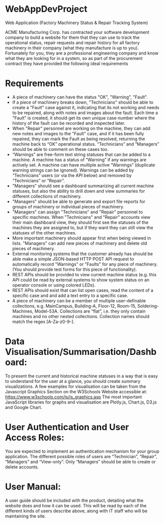 # WebAppDevProject
Web Application (Factory Machinery Status &amp; Repair Tracking System)

ACME Manufacturing Corp. has contracted your software development company to build a website for them that they can use to track the operational status, repair requests and repair history for all factory machinery in their company (what they manufacture is up to you). Fortunately for you, they are a professional engineering company and know what they are looking for in a system, so as part of the procurement contract they have provided the following ideal requirements

# Requirements
- A piece of machinery can have the status "OK", "Warning", "Fault".
- If a piece of machinery breaks down, "Technicians" should be able to create a "Fault" case against it, indicating that its not working and needs to be repaired, along with notes and images about the fault. Each time a "Fault" is created, it should get its own unique case number where the history of the fault can be recorded and inspected later.
- When "Repair" personnel are working on the machine, they can add new notes and images to the "Fault" case, and if it has been fully repaired, they can mark the Fault as being resolved, returning the machine back to “OK” operational status. “Technicians” and “Managers” should be able to comment on these cases too.
- “Warnings” are free-form text string statuses that can be added to a machine. A machine has a status of “Warning” if any warnings are actively set. A machine can have multiple active “Warnings” (duplicate warning strings can be ignored). Warnings can be added by “Technicians” users (or via the API below) and removed by “Technicians” or “Repair”.
- "Managers" should see a dashboard summarizing all current machine statuses, but also the ability to drill down and view summaries for different collections of machinery.
- "Managers" should be able to generate and export file reports for groups of machinery or individual pieces of machinery.
- "Managers" can assign "Technicians" and "Repair" personnel to specific machines. When "Technicians" and "Repair" accounts view their main dashboard view, they should first see the statuses of the machines they are assigned to, but if they want they can still view the statuses of the other machines.
- More important machinery should appear first when being viewed in lists. "Managers" can add new pieces of machinery and delete old pieces of machinery.
- External monitoring systems that the customer already has should be able make a simple JSON-based HTTP POST API request to automatically record "Warnings" or "Faults" for any piece of machinery. (You should provide test forms for this piece of functionality).
- REST APIs should be provided to view current machine status (e.g. this API could be read by external systems to show system status on an operator console or using colored LEDs).
- REST APIs should exist that can list open cases, read the content of a specific case and and add a text entry to a specific case.
- A piece of machinery can be a member of multiple user-definable collections, e.g. MainCampus, Building-A, Floor-12, Room-15, Soldering-Machines, Model-53A. Collections are “flat”, i.e. they only contain machines and no other nested collections. Collection names should match the regex [A-Za-z0-9\-].

# Data Visualisation/Summarisation/Dashboard:
To present the current and historical machine statuses in a way that is easy to understand for the user at a glance, you should create summary visualizations. A few examples for visualisation can be taken from the Javascript Graphics Section on the W3Schools Website accessible at: https://www.w3schools.com/js/js_graphics.asp The most important JavaScript libraries for graphs and visualisation are Plotly.js, Chart.js, D3.js and Google Chart.

# User Authentication and User Access Roles: 
You are expected to implement an authentication mechanism for your group application. The different possible roles of users are “Technician”, “Repair”, “Managers” and “View-only”. Only “Managers” should be able to create or delete accounts.

# User Manual: 
A user guide should be included with the product, detailing what the website does and how it can be used. This will be read by each of the different kinds of users describe above, along with IT staff who will be maintaining the site.
